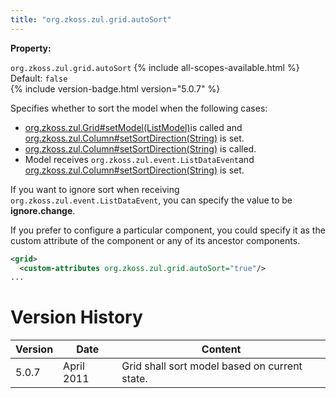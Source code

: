 ```yaml
---
title: "org.zkoss.zul.grid.autoSort"
---
```


**Property:**

`org.zkoss.zul.grid.autoSort`
{% include all-scopes-available.html %}
Default: `false`  
{% include version-badge.html version="5.0.7" %}

Specifies whether to sort the model when the following cases:

- [org.zkoss.zul.Grid#setModel(ListModel)](https://www.zkoss.org/javadoc/latest/zk/org/zkoss/zul/Grid.html#setModel(ListModel))is
  called and
  [org.zkoss.zul.Column#setSortDirection(String)](https://www.zkoss.org/javadoc/latest/zk/org/zkoss/zul/Column.html#setSortDirection(String))
  is set.
- [org.zkoss.zul.Column#setSortDirection(String)](https://www.zkoss.org/javadoc/latest/zk/org/zkoss/zul/Column.html#setSortDirection(String))
  is called.
- Model receives `org.zkoss.zul.event.ListDataEvent`and
  [org.zkoss.zul.Column#setSortDirection(String)](https://www.zkoss.org/javadoc/latest/zk/org/zkoss/zul/Column.html#setSortDirection(String))
  is set.

If you want to ignore sort when receiving
`org.zkoss.zul.event.ListDataEvent`, you can specify
the value to be **ignore.change**.

If you prefer to configure a particular component, you could specify it
as the custom attribute of the component or any of its ancestor
components.

```xml
<grid>
  <custom-attributes org.zkoss.zul.grid.autoSort="true"/>
...
```

# Version History

| Version | Date       | Content                                       |
|---------|------------|-----------------------------------------------|
| 5.0.7   | April 2011 | Grid shall sort model based on current state. |
